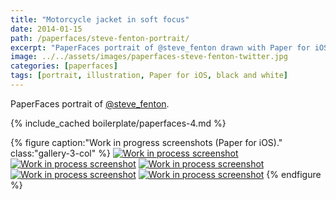 ```yaml
---
title: "Motorcycle jacket in soft focus"
date: 2014-01-15
path: /paperfaces/steve-fenton-portrait/
excerpt: "PaperFaces portrait of @steve_fenton drawn with Paper for iOS on an iPad."
image: ../../assets/images/paperfaces-steve-fenton-twitter.jpg
categories: [paperfaces]
tags: [portrait, illustration, Paper for iOS, black and white]
---
```


PaperFaces portrait of [@steve_fenton](https://twitter.com/steve_fenton).

{% include_cached boilerplate/paperfaces-4.md %}

{% figure caption:"Work in progress screenshots (Paper for iOS)." class:"gallery-3-col" %}
[![Work in process screenshot](../../assets/images/paperfaces-steve-fenton-process-1-750.jpg)](../../assets/images/paperfaces-steve-fenton-process-1-lg.jpg)
[![Work in process screenshot](../../assets/images/paperfaces-steve-fenton-process-2-600.jpg)](../../assets/images/paperfaces-steve-fenton-process-2-lg.jpg)
[![Work in process screenshot](../../assets/images/paperfaces-steve-fenton-process-3-600.jpg)](../../assets/images/paperfaces-steve-fenton-process-3-lg.jpg)
[![Work in process screenshot](../../assets/images/paperfaces-steve-fenton-process-4-600.jpg)](../../assets/images/paperfaces-steve-fenton-process-4-lg.jpg)
[![Work in process screenshot](../../assets/images/paperfaces-steve-fenton-process-5-600.jpg)](../../assets/images/paperfaces-steve-fenton-process-5-lg.jpg)
{% endfigure %}
